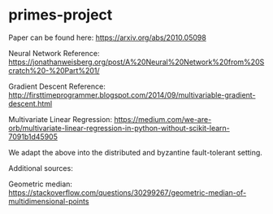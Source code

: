 # primes-project

Paper can be found here: https://arxiv.org/abs/2010.05098

Neural Network Reference: https://jonathanweisberg.org/post/A%20Neural%20Network%20from%20Scratch%20-%20Part%201/

Gradient Descent Reference: http://firsttimeprogrammer.blogspot.com/2014/09/multivariable-gradient-descent.html

Multivariate Linear Regression: https://medium.com/we-are-orb/multivariate-linear-regression-in-python-without-scikit-learn-7091b1d45905


We adapt the above into the distributed and byzantine fault-tolerant setting.


Additional sources:

Geometric median: https://stackoverflow.com/questions/30299267/geometric-median-of-multidimensional-points
